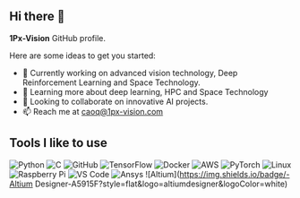 ## Hi there 👋

**1Px-Vision** GitHub profile.

Here are some ideas to get you started:

- 🔭 Currently working on advanced vision technology, Deep Reinforcement Learning and Space Technology.
- 🌱 Learning more about deep learning, HPC and Space Technology
- 👯 Looking to collaborate on innovative AI projects.
- 📫 Reach me at caoq@1px-vision.com


## Tools I like to use

![Python](https://img.shields.io/badge/Python-3776AB?style=flat&logo=python&logoColor=white)
![C](https://img.shields.io/badge/-c++-black?logo=c%2B%2B&style=social)
![GitHub](https://img.shields.io/badge/GitHub-181717?style=flat&logo=github&logoColor=white)
![TensorFlow](https://img.shields.io/badge/TensorFlow-FF6F00?style=flat&logo=tensorflow&logoColor=white)
![Docker](https://img.shields.io/badge/Docker-2496ED?style=flat&logo=docker&logoColor=white)
![AWS](https://img.shields.io/badge/AWS-232F3E?style=flat&logo=amazon-aws&logoColor=white)
![PyTorch](https://img.shields.io/badge/PyTorch-EE4C2C?style=flat&logo=pytorch&logoColor=white)
![Linux](https://img.shields.io/badge/Linux-FCC624?style=flat&logo=linux&logoColor=black)
![Raspberry Pi](https://img.shields.io/badge/Raspberry%20Pi-C51A4A?style=flat&logo=raspberry-pi&logoColor=white)
![VS Code](https://img.shields.io/badge/VS%20Code-007ACC?style=flat&logo=visual-studio-code&logoColor=white)
![Ansys](https://img.shields.io/badge/-Ansys-FFB71B?style=flat&logo=ansys&logoColor=white)
![Altium](https://img.shields.io/badge/-Altium Designer-A5915F?style=flat&logo=altiumdesigner&logoColor=white)

